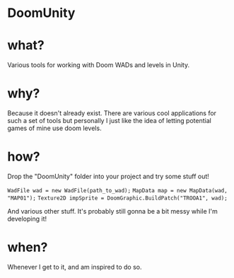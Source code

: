 # DoomUnity

# what?

Various tools for working with Doom WADs and levels in Unity.

# why?

Because it doesn't already exist. There are various cool applications for such a set of tools but personally I just like the idea of letting potential games of mine use doom levels.

# how?

Drop the "DoomUnity" folder into your project and try some stuff out!

`WadFile wad = new WadFile(path_to_wad);`
`MapData map = new MapData(wad, "MAP01");`
`Texture2D impSprite = DoomGraphic.BuildPatch("TROOA1", wad);`

And various other stuff. It's probably still gonna be a bit messy while I'm developing it!

# when?

Whenever I get to it, and am inspired to do so.